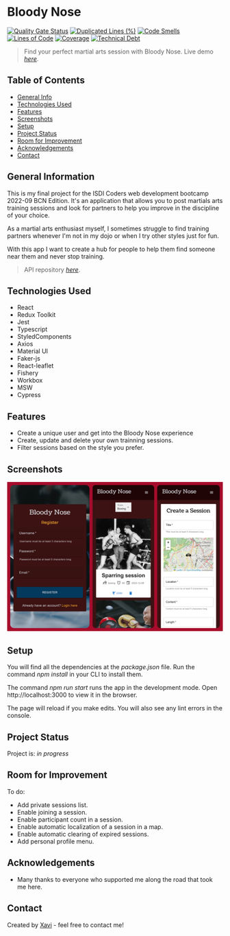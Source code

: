 # Bloody Nose

[![Quality Gate Status](https://sonarcloud.io/api/project_badges/measure?project=pastordesoles_Bloody-Nose&metric=alert_status)](https://sonarcloud.io/summary/new_code?id=pastordesoles_Bloody-Nose) [![Duplicated Lines (%)](https://sonarcloud.io/api/project_badges/measure?project=pastordesoles_Bloody-Nose&metric=duplicated_lines_density)](https://sonarcloud.io/summary/new_code?id=pastordesoles_Bloody-Nose) [![Code Smells](https://sonarcloud.io/api/project_badges/measure?project=pastordesoles_Bloody-Nose&metric=code_smells)](https://sonarcloud.io/summary/new_code?id=pastordesoles_Bloody-Nose) [![Lines of Code](https://sonarcloud.io/api/project_badges/measure?project=pastordesoles_Bloody-Nose&metric=ncloc)](https://sonarcloud.io/summary/new_code?id=pastordesoles_Bloody-Nose) [![Coverage](https://sonarcloud.io/api/project_badges/measure?project=pastordesoles_Bloody-Nose&metric=coverage)](https://sonarcloud.io/summary/new_code?id=pastordesoles_Bloody-Nose) [![Technical Debt](https://sonarcloud.io/api/project_badges/measure?project=pastordesoles_Bloody-Nose&metric=sqale_index)](https://sonarcloud.io/summary/new_code?id=pastordesoles_Bloody-Nose)

> Find your perfect martial arts session with Bloody Nose.
> Live demo [_here_](https://bloody-nose.netlify.app/). <!-- If you have the project hosted somewhere, include the link here. -->

## Table of Contents

- [General Info](#general-information)
- [Technologies Used](#technologies-used)
- [Features](#features)
- [Screenshots](#screenshots)
- [Setup](#setup)
- [Project Status](#project-status)
- [Room for Improvement](#room-for-improvement)
- [Acknowledgements](#acknowledgements)
- [Contact](#contact)
<!-- * [License](#license) -->

## General Information

This is my final project for the ISDI Coders web development bootcamp 2022-09 BCN Edition.
It's an application that allows you to post martials arts training sessions and look for partners to help you improve in the discipline of your choice.

As a martial arts enthusiast myself, I sometimes struggle to find training partners whenever I'm not in my dojo or when I try other styles just for fun.

With this app I want to create a hub for people to help them find someone near them and never stop training.

> API repository [_here_](https://github.com/pastordesoles/Bloody-Nose-api).

## Technologies Used

- React
- Redux Toolkit
- Jest
- Typescript
- StyledComponents
- Axios
- Material UI
- Faker-js
- React-leaflet
- Fishery
- Workbox
- MSW
- Cypress

## Features

- Create a unique user and get into the Bloody Nose experience
- Create, update and delete your own trainning sessions.
- Filter sessions based on the style you prefer.

## Screenshots

![Screenshots](public/images/readme-pictures.jpg)

## Setup

You will find all the dependencies at the _package.json_ file. Run the command _npm install_ in your CLI to install them.

The command _npm run start_ runs the app in the development mode.
Open http://localhost:3000 to view it in the browser.

The page will reload if you make edits.
You will also see any lint errors in the console.

## Project Status

Project is: _in progress_

## Room for Improvement

To do:

- Add private sessions list.
- Enable joining a session.
- Enable participant count in a session.
- Enable automatic localization of a session in a map.
- Enable automatic clearing of expired sessions.
- Add personal profile menu.

## Acknowledgements

- Many thanks to everyone who supported me along the road that took me here.

## Contact

Created by [Xavi](https://www.linkedin.com/in/xaviersansb/) - feel free to contact me!
